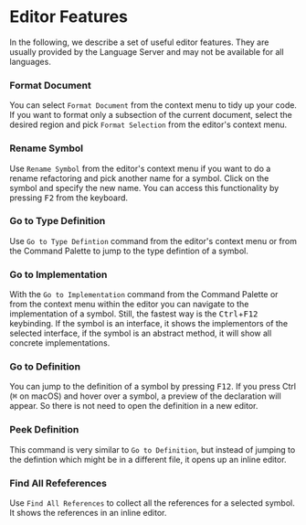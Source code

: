# Editor Features

In the following, we describe a set of useful editor features. They are usually provided by the Language Server and may not be available for all languages.

### Format Document

You can select `Format Document` from the context menu to tidy up your code.
If you want to format only a subsection of the current document, select the desired region and pick `Format Selection` from the editor's context menu.

### Rename Symbol

Use `Rename Symbol` from the editor's context menu if you want to do a rename refactoring and pick another name for a symbol. Click on the symbol and specify the new name. You can access this functionality by pressing <kbd>F2</kbd> from the keyboard.

### Go to Type Definition

Use `Go to Type Defintion` command from the editor's context menu or from the Command Palette to jump to the type defintion of a symbol.

### Go to Implementation

With the `Go to Implementation` command from the Command Palette or from the context menu within the editor you can navigate to the implementation of a symbol. Still, the fastest way is the <kbd>Ctrl</kbd>+<kbd>F12</kbd> keybinding. If the symbol is an interface, it shows the implementors of the selected interface, if the symbol is an abstract method, it will show all concrete implementations.


### Go to Definition

You can jump to the definition of a symbol by pressing <kbd>F12</kbd>.
If you press </kbd>Ctrl</kbd> (<kbd>⌘</kbd> on macOS) and hover over a symbol, a preview of the declaration will appear. So there is not need to open the definition in a new editor.

### Peek Definition

This command is very similar to `Go to Definition`, but instead of jumping to the defintion which might be in a different file, it opens up an inline editor.

### Find All Refeferences

Use `Find All References` to collect all the references for a selected symbol. It shows the references in an inline editor.